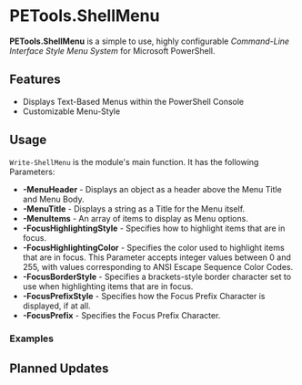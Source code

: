 # PETools.ShellMenu

**PETools.ShellMenu** is a simple to use, highly configurable *Command-Line Interface Style Menu System* for Microsoft PowerShell. 

## Features

- Displays Text-Based Menus within the PowerShell Console
- Customizable Menu-Style

## Usage

`Write-ShellMenu` is the module's main function. It has the following Parameters:

- **-MenuHeader** - Displays an object as a header above the Menu Title and Menu Body.
- **-MenuTitle** - Displays a string as a Title for the Menu itself.
- **-MenuItems** - An array of items to display as Menu options.
- **-FocusHighlightingStyle** - Specifies how to highlight items that are in focus.
- **-FocusHighlightingColor** - Specifies the color used to highlight items that are in focus. This Parameter accepts integer values between 0 and 255, with values corresponding to ANSI Escape Sequence Color Codes.
- **-FocusBorderStyle** - Specifies a brackets-style border character set to use when highlighting items that are in focus. 
- **-FocusPrefixStyle** - Specifies how the Focus Prefix Character is displayed, if at all.
- **-FocusPrefix** - Specifies the Focus Prefix Character.

### Examples


## Planned Updates
